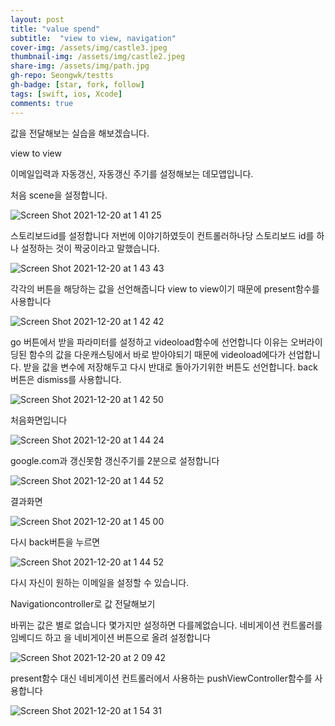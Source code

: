 ```yaml
---
layout: post
title: "value spend" 
subtitle:  "view to view, navigation"
cover-img: /assets/img/castle3.jpeg
thumbnail-img: /assets/img/castle2.jpeg
share-img: /assets/img/path.jpg
gh-repo: Seongwk/testts
gh-badge: [star, fork, follow]
tags: [swift, ios, Xcode]
comments: true
---
```



값을 전달해보는 실습을 해보겠습니다.

view to view

이메일입력과 자동갱신, 자동갱신 주기를 설정해보는 데모앱입니다.

처음 scene을 설정합니다.

![Screen Shot 2021-12-20 at 1 41 25](https://user-images.githubusercontent.com/40172001/146683688-722b7b7d-fd0d-44d3-99f6-6ef3e9a3e912.png)

스토리보드id를 설정합니다 저번에 이야기하였듯이 컨트롤러하나당 스토리보드 id를 하나 설정하는 것이 짝궁이라고 말했습니다.

![Screen Shot 2021-12-20 at 1 43 43](https://user-images.githubusercontent.com/40172001/146683706-e3e7fd8a-ed57-487d-a6f3-12f4886c7453.png)

각각의 버튼을 해당하는 값을 선언해줍니다 view to view이기 때문에 present함수를 사용합니다

![Screen Shot 2021-12-20 at 1 42 42](https://user-images.githubusercontent.com/40172001/146683766-3b191c1e-1579-4176-b9b9-f036041dd746.png)

go 버튼에서 받을 파라미터를 설정하고 videoload함수에 선언합니다 이유는 오버라이딩된 함수의 값을 다운캐스팅에서 바로 받아야되기 때문에 videoload에다가 선업합니다.
받을 값을 변수에 저장해두고 다시 반대로 돌아가기위한 버튼도 선언합니다.
back버튼은 dismiss를 사용합니다.

![Screen Shot 2021-12-20 at 1 42 50](https://user-images.githubusercontent.com/40172001/146683794-85f182c6-8f6f-4d85-b8c1-a0465adf5633.png)

처음화면입니다

![Screen Shot 2021-12-20 at 1 44 24](https://user-images.githubusercontent.com/40172001/146683896-91b4eb7e-ee64-4dc1-a51f-1b7b3cec1be5.png)

google.com과 갱신못함 갱신주기를 2분으로 설정합니다

![Screen Shot 2021-12-20 at 1 44 52](https://user-images.githubusercontent.com/40172001/146683936-83d8ac1f-473a-4c21-9629-96faf3e62c7d.png)

결과화면

![Screen Shot 2021-12-20 at 1 45 00](https://user-images.githubusercontent.com/40172001/146683951-f8bf775e-4255-4da8-b26b-a932885d744d.png)

다시 back버튼을 누르면

![Screen Shot 2021-12-20 at 1 44 52](https://user-images.githubusercontent.com/40172001/146683959-94259cce-d5e5-485f-a45b-906cc802714f.png)

다시 자신이 원하는 이메일을 설정할 수 있습니다.

Navigationcontroller로 값 전달해보기

바뀌는 값은 별로 없습니다 몇가지만 설정하면 다를께없습니다.
네비게이션 컨트롤러를 임베디드 하고 을 네비게이션 버튼으로 올려 설정합니다

![Screen Shot 2021-12-20 at 2 09 42](https://user-images.githubusercontent.com/40172001/146684034-44f56d7a-64ea-4afd-aa6f-f399a7c610c8.png)

present함수 대신 네비게이션 컨트롤러에서 사용하는 pushViewController함수를 사용합니다

![Screen Shot 2021-12-20 at 1 54 31](https://user-images.githubusercontent.com/40172001/146684048-d8c0c042-6c7c-41b6-93ef-6ed0f9f7bdc8.png)

